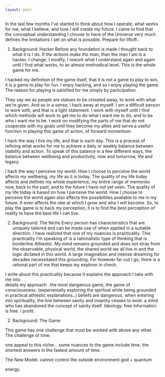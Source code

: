 ```yaml
---
layout: post
---
```


In the last few months I've started to think about how I operate, what works
for me, what I believe, and how I will create my future. I came to find
that the conceptual understanding I choose to have of the Universe very much
defines the limitations I set on what is possible. Prepare for liftoff..

1. Background: Hacker
Before any foundation is made I thought back to what it is I do. If _the actions
make the man_, than the man I am is a hacker. I change, I modify, I rework what
I understand again and again until I find what works, to an almost methodical
level. This is the whole game for me.

I hacked my definition of the game itself, that it is not a game to play to win, it is a game to play for fun. I enjoy hacking, and so I enjoy playing the game. The reason for playing is satisfied for me simply by participation.

They say we as people are statues to be chiseled away, to work with
what we're given. And so in a sense, I hack away at myself. I am a difficult person to work with, and that is a light statement. I work with myself until I find which methods will work to get me to do what I want me to do, and to be who I want me to be. I work on modifying the parts of me that do not cooperate with my goals until they become my allies and serve a useful function in playing this game of action, of forward momentum.

I hack the way I live my life, and that is each day. This is a process of refining what works for me to achieve a daily or weekly balance between stability and action. To speak of this balance in a few different ways, the balance between wellbeing and productivity, now and tomorrow, life and legacy.

I hack the way I perceive my world. How I choose to perceive the world affects my wellbeing, my life as it is today. The quality of my life today affects and defines my whole experience, my entire range of memories now, back to the past, and to the future I have not yet seen. The quality of my life today is based on how I perceive the world.
How I choose to perceive the world again also affects the possibilities available to me in my future. It even affects the rate at which I grow and who I will become. So, to play the game is to hack my perception, it is to find the best perception of reality to have the best life I can live.

2. Background: The Niche
Every person has characteristics that are uniquely tailored and can be made use of when applied in a suitable direction. I have realized that one of my nuances is practicality. This practicality I'm speaking of is a
rationalistic type of thinking that is borderline Athiestic. My mind remains grounded and does not stray from the observable, physical world, the shared world we all live in and the logic dictated in this world. A large imagination and intense dreaming for decades necessitated this grounding. For however far out I go, there is a rational part of me that keeps my explorer in check. 

I write about this practicality because it explains the approach I take with me into  
details my approach . the most dangerous game, the game of consciousness.
(experientally exploring the spiritual while being grounded in
practical athiestic explanations..)
beliefs are dangerous.
when entering into spirituality, the line between sanity and insanity ceases to exist. a mind who has
abandoned the concept of sanity itself.
Ideology.
free information is free. i profit.

2. Background: The Game

This game has one challenge that must be worked with above any other. The challenge of time.

one appeal to this niche... some nuances to the game include time, the shortest answers in the fastest amount of time.

The New Model.
cannot control the outside environment
god + quantum

energy.
